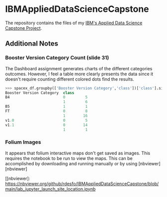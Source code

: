 # IBMAppliedDataScienceCapstone
The repository contains the files of my [IBM's Applied Data Science Capstone Project][capstone].

## Additional Notes

### Booster Version Category Count (slide 31)

The Dashboard assignment generates charts of the different categories outcomes.
However, I feel a table more clearly presents the data since it doesn't require
counting different colored dots find the results.

```python
>>> spacex_df.groupby(['Booster Version Category','class'])['class'].size()
Booster Version Category  class
B4                        0         5
                          1         6
B5                        1         1
FT                        0         8
                          1        16
v1.0                      0         5
v1.1                      0        14
                          1         1
```

### Folium Images

It appears that folium interactive maps don't get saved as images.  This requires the notebook to
be run to view the maps.  This can be accomplished by downloading and running manually or by using
[nbviewer][nbviewer]


[capstone]: https://www.coursera.org/learn/applied-data-science-capstone
[[nbviewer]: https://nbviewer.org/github/rdesfo/IBMAppliedDataScienceCapstone/blob/main/lab_jupyter_launch_site_location.ipynb
